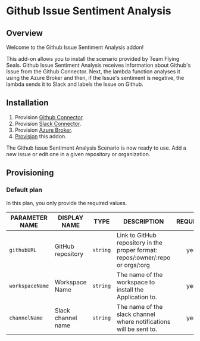 # Github Issue Sentiment Analysis

## Overview

Welcome to the Github Issue Sentiment Analysis addon!

This add-on allows you to install the scenario provided by Team Flying Seals. Github Issue Sentiment Analysis receives information about Github's Issue from the Github Connector. Next, the lambda function analyses it using the Azure Broker and then, if the Issue's sentiment is negative, the lambda sends it to Slack and labels the Issue on Github.

## Installation

1. Provision [Github Connector](https://github.com/kyma-incubator/github-slack-connectors/blob/master/docs/github-connector/README.md).
2. Provision [Slack Connector](https://github.com/kyma-incubator/github-slack-connectors/blob/master/docs/slack-connector/README.md).
3. Provision [Azure Broker](https://github.com/kyma-project/addons/tree/master/addons/azure-service-broker-0.0.1).
4. [Provision](#provisioning) this addon.

The Github Issue Sentiment Analysis Scenario is now ready to use. Add a new issue or edit one in a given repository or organization.

## Provisioning

### Default plan

In this plan, you only provide the required values.

| PARAMETER NAME | DISPLAY NAME | TYPE | DESCRIPTION | REQUIRED |
|----------------|--------------|------|-------------|:--------:|
| `githubURL` | GitHub repository | `string` | Link to GitHub repository in the proper format: repos/:owner/:repo or orgs/:org | yes |
| `workspaceName` | Workspace Name | `string` | The name of the workspace to install the Application to. | yes |
| `channelName` | Slack channel name | `string` | The name of the slack channel where notifications will be sent to. | yes |
